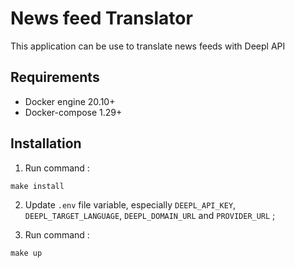 # News feed Translator

This application can be use to translate news feeds with Deepl API

## Requirements

- Docker engine 20.10+
- Docker-compose 1.29+

## Installation

1. Run command :

```shell
make install
```

2. Update `.env` file variable, especially `DEEPL_API_KEY`, `DEEPL_TARGET_LANGUAGE`, `DEEPL_DOMAIN_URL` and `PROVIDER_URL` ;

3. Run command :

```shell
make up
```
